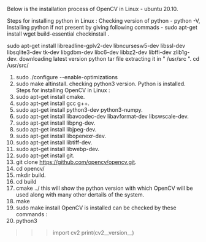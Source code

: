 Below is the installation process of OpenCV in Linux - ubuntu 20.10.

Steps for installing python in Linux :
Checking version of python - python -V, 
Installing python if not present  by giving following commads - sudo apt-get install wget build-essential checkinstall .

sudo apt-get install libreadline-gplv2-dev libncursesw5-dev libssl-dev libsqlite3-dev tk-dev libgdbm-dev libc6-dev libbz2-dev libffi-dev zlib1g-dev.
downloading latest version python tar file extracting it in " /usr/src ".
cd /usr/src/<Python folder>
  1.  sudo ./configure --enable-optimizations
  2.  sudo make altinstall.
checking python3 version. Python is installed.
Steps for installing OpenCV in Linux :
  1.  sudo apt-get install cmake.
  2.  sudo apt-get install gcc g++.
  3.  sudo apt-get install python3-dev python3-numpy.
  4.  sudo apt-get install libavcodec-dev libavformat-dev libswscale-dev.
  5.  sudo apt-get install libpng-dev.
  6.  sudo apt-get install libjpeg-dev.
  7.  sudo apt-get install libopenexr-dev.
  8.  sudo apt-get install libtiff-dev.
  9.  sudo apt-get install libwebp-dev.
  10. sudo apt-get install git.
  11. git clone https://github.com/opencv/opencv.git.
  12. cd opencv/ 
  13. mkdir build.
  14. cd build
  15. cmake ../ this will show the python version with which OpenCV will be used along with many other dertails of the system.
  16. make
  17. sudo make install
OpenCV is installed can be checked by these commands :
  18. python3 
  >>> import cv2
  >>> print(cv2__version__)
